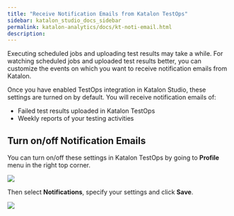 ```yaml
---
title: "Receive Notification Emails from Katalon TestOps" 
sidebar: katalon_studio_docs_sidebar
permalink: katalon-analytics/docs/kt-noti-email.html
description: 
---
```

Executing scheduled jobs and uploading test results may take a while. For watching scheduled jobs and uploaded test results better, you can customize the events on which you want to receive notification emails from Katalon.

Once you have enabled TestOps integration in Katalon Studio, these settings are turned on by default. You will receive notification emails of:

* Failed test results uploaded in Katalon TestOps
* Weekly reports of your testing activities

## Turn on/off Notification Emails

You can turn on/off these settings in Katalon TestOps by going to **Profile** menu in the right top corner.

![](https://github.com/katalon-studio/docs-images/raw/master/katalon-analytics/docs/configure-notification-emails/your-profile.png)

Then select **Notifications**, specify your settings and click **Save**.

![](https://github.com/katalon-studio/docs-images/raw/master/katalon-analytics/docs/configure-notification-emails/default-settings.png)